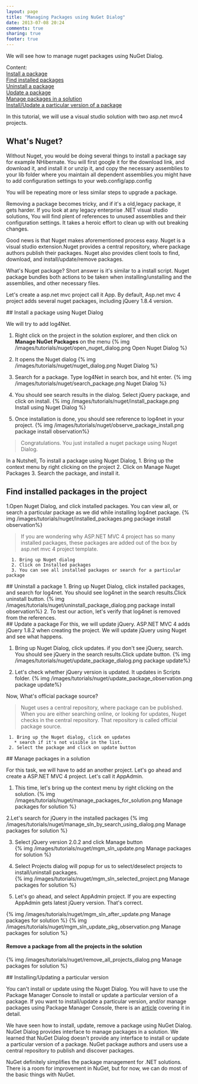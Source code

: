 ```yaml
---
layout: page
title: "Managing Packages using NuGet Dialog"
date: 2013-07-08 20:24
comments: true
sharing: true
footer: true
---
```

 
We will see how to manage nuget packages using NuGet Dialog. 

<div>
<div>Content:</div>
<div><a href="#install-using-dialog">Install a package</a></div>
<div><a href="#installed-packages-using-dialog">Find installed packages</a></div>
<div><a href="#uninstall-package-using-dialog">Uninstall a package</a></div>
<div><a href="#update-package-using-dialog">Update a package</a></div>
<div><a href="#manage-solutionwide-packages-using-dialog">Manage packages in a solution</a></div>
<div><a href="#get-package-particular-version"> Install/Update a particular version of a package</a></div>
</div>


  In this tutorial, we will use a visual studio solution with two asp.net mvc4 projects. 

## What's Nuget?
  Without Nuget, you would be doing several things to install a package say for example NHibernate. You will first google it for the download link,
and download it, and install it or unzip it, and copy the necessary assemblies to your lib folder where you maintain all dependent assemblies.you might have to add configuration settings to your web.config/app.config 


 You will be repeating more or less similar steps to upgrade a package. 

 Removing a package becomes tricky, and if it's a old,legacy package, it gets harder. If you look at any legacy enterprise .NET visual studio solutions, You will find plent of references to unused assemblies and their configuration settings. It takes a heroic effort to clean up with out breaking changes.

  Good news is that Nuget makes aforementioned process easy. Nuget is a visual studio extension.Nuget provides a central repository, where package authors publish their packages. Nuget also provides client tools to find, download, and install/update/remove packages.   
 
 What's Nuget package? Short answer is it's similar to a install script. Nuget package bundles both actions to be taken when installing/unstalling and the assemblies, and other necessary files.

 Let's create a asp.net mvc project call it App. By default, Asp.net mvc 4 project adds several nuget packages, including jQuery 1.8.4 version. 


<div id="install-using-dialog"></div>
##  Install a package using Nuget Dialog

We will try to add log4Net.

  1. Right click on the project in the solution explorer, and then
   click on **Manage NuGet Packages** on the menu
   {% img /images/tutorials/nuget/open_nuget_dialog.png Open Nuget Dialog %} 


  2. It opens the Nuget dialog 
   {% img /images/tutorials/nuget/nuget_dialog.png Nuget Dialog %} 


  3. Search for a package. Type log4Net in search box, and hit enter. 
   {% img /images/tutorials/nuget/search_package.png Nuget Dialog %} 

  4. You should see search results in the dialog. Select jQuery package, and click on install.
   {% img /images/tutorials/nuget/install_package.png Install using Nuget Dialog %} 
  
  5. Once installation is done, you should see reference to log4net in your project. 
     {% img /images/tutorials/nuget/observe_package_install.png package install observation%}
   
  
>  Congratulations. You just installed a nuget package using Nuget Dialog.
    
In a Nutshell, To install a package using Nuget Dialog,
      1. Bring up the context menu by right clicking on the project
      2. Click on Manage Nuget Packages
      3. Search the package, and install it. 


<div id="installed-packages-using-dialog"></div>

##  Find installed packages in the project
  
1.Open Nuget Dialog, and click installed packages. You can view all, or search a particular package as we did while installing log4net package. 
     {% img /images/tutorials/nuget/installed_packages.png package install observation%}
  >   If you are wondering why ASP.NET MVC 4 project has so many installed packages, these packages are added out of the box by asp.net mvc 4 project template.
      
      1. Bring up Nuget dialog
      2. Click on Installed packages
      3. You can see all installed packages or search for a particular package

<div id="uninstall-package-using-dialog"></div>
## Uninstall a package
  1. Bring up Nuget Dialog, click installed packages, and search for log4net.
     You should see log4net in the search results.Click uninstall button.
     {% img /images/tutorials/nuget/uninstall_package_dialog.png package install observation%}
  2. To test our action, let's verify that log4net is removed from the references.
 
<div id="update-package-using-dialog"></div>
## Update a package 
  For this, we will update jQuery. ASP.NET MVC 4 adds jQuery 1.8.2 when creating the project. We will update jQuery using Nuget and see what happens.

  1. Bring up Nuget Dialog, click updates. if you don't see jQuery, search.
     You should see jQuery in the search results.Click update button.
     {% img /images/tutorials/nuget/update_package_dialog.png package update%}
 
  2. Let's check whether jQuery version is updated. It updates in Scripts folder. 
     {% img /images/tutorials/nuget/update_package_observation.png package update%}

  Now, What's official package source? 
 
> Nuget uses a central repository, where package can be published. When you are either searching online, or looking for updates, Nuget checks in the central repository. That repository is called official package source. 

     1. Bring up the Nuget dialog, click on updates 
       * search if it's not visible in the list. 
     2. Select the package and click on update button



<div id="manage-solutionwide-packages-using-dialog"></div>
## Manage packages in a solution

For this task, we will have to add an another project. Let's go ahead and create a ASP.NET MVC 4 project. Let's call it AppAdmin.
    
  1. This time, let's bring up the context menu by right clicking on the solution.
 {% img /images/tutorials/nuget/manage_packages_for_solution.png Manage packages for solution %}

  2.Let's search for jQuery in the installed packages
 {% img /images/tutorials/nuget/manage_sln_by_search_using_dialog.png Manage packages for solution %}
  
  3. Select jQuery version 2.0.2 and click Manage button   
 {% img /images/tutorials/nuget/mgm_sln_update.png Manage packages for solution %}
  
  3. Select Projects dialog will popup for us to select/deselect projects to install/uninstall packages.   
 {% img /images/tutorials/nuget/mgm_sln_selected_project.png Manage packages for solution %}
 
  4. Let's go ahead, and select AppAdmin project. If you are expecting AppAdmin gets latest jQuery version. That's correct.
 
{% img /images/tutorials/nuget/mgm_sln_after_update.png Manage packages for solution %}
{% img /images/tutorials/nuget/mgm_sln_update_pkg_observation.png Manage packages for solution %}

#### Remove a package from all the projects in the solution
{% img /images/tutorials/nuget/remove_all_projects_dialog.png Manage packages for solution %}

<div id="get-package-particular-version"></div>
## Installing/Updating a particular version 

   You can't install or update using the Nuget Dialog. You will have to use the Package Manager Console to install or update a particular version of a package.
If you want to install/update a particular version, and/or manage packages using Package Manager Console, there is an [article](using-console/) covering it in detail. 


  We have seen how to install, update, remove a package using NuGet Dialog. NuGet Dialog provides interface to manage packages in a solution. We learned that NuGet Dialog doesn't provide any interface to install or update  a particular version of a package. NuGet package authors and users use a central repository to publish and discover packages. 
  
  NuGet definitely simplifies the package management for .NET solutions. There is a room for improvement in NuGet, but for now, we can do most of the basic things with NuGet.
  
